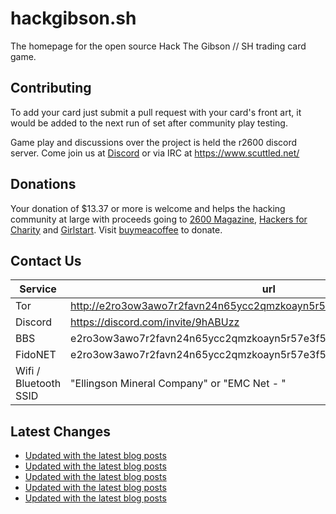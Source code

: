 # hackgibson.sh
The homepage for the open source Hack The Gibson // SH trading card game.


## Contributing

To add your card just submit a pull request with your card's front art, it would be added to the next run of set after community play testing.

Game play and discussions over the project is held the r2600 discord server. Come join us at [Discord](https://discord.com/invite/9hABUzz) or via IRC at https://www.scuttled.net/


## Donations

Your donation of $13.37 or more is welcome and helps the hacking community at large with proceeds going to [2600 Magazine](https://2600.com/), [Hackers for Charity](https://hackersforcharity.org) and [Girlstart](https://girlstart.org).  Visit [buymeacoffee](https://www.buymeacoffee.com/hackgibson.sh) to donate.


## Contact Us

Service | url
-|-
Tor | http://e2ro3ow3awo7r2favn24n65ycc2qmzkoayn5r57e3f56nvjwdcgg32ad.onion
Discord | https://discord.com/invite/9hABUzz
BBS | e2ro3ow3awo7r2favn24n65ycc2qmzkoayn5r57e3f56nvjwdcgg32ad.onion:23
FidoNET | e2ro3ow3awo7r2favn24n65ycc2qmzkoayn5r57e3f56nvjwdcgg32ad.onion:24554
Wifi / Bluetooth SSID | "Ellingson Mineral Company" or "EMC Net - <fidonet address>"

## Latest Changes
<!-- BLOG-POST-LIST:START -->
- [Updated with the latest blog posts](https://github.com/DFW2600/hackgibson.sh/commit/15a94ba5f82d8f6d9fe39ecad4849bfbe984893c)
- [Updated with the latest blog posts](https://github.com/DFW2600/hackgibson.sh/commit/1caf070b03e197b93d22aef4bcc9d0cef1575f5e)
- [Updated with the latest blog posts](https://github.com/DFW2600/hackgibson.sh/commit/163119a0a9dd338d6cb3016221a5cda2e2097293)
- [Updated with the latest blog posts](https://github.com/DFW2600/hackgibson.sh/commit/b2a7803f4ea8644c556025a7d9ab527df1a88d48)
- [Updated with the latest blog posts](https://github.com/DFW2600/hackgibson.sh/commit/547a5f3c03ef5b5c40b87de8da1bee3c922befa5)
<!-- BLOG-POST-LIST:END -->
